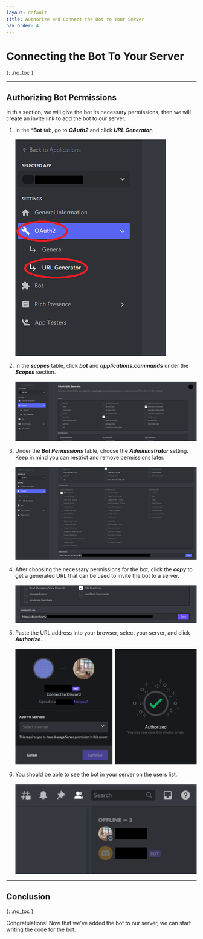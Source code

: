 ```yaml
---
layout: default
title: Authorize and Connect the Bot to Your Server
nav_order: 4
---
```


# Connecting the Bot To Your Server
{: .no_toc }

---

## Authorizing Bot Permissions

In this section, we will give the bot its necessary permissions, then we will create an invite link to add the bot to our server.

1. In the ***Bot** tab, go to _**OAuth2**_ and click _**URL Generator**_.<br><br>![newApplication1](../graphics/createapplication2.png)<br>

2. In the ***scopes*** table, click  ***bot*** and ***applications.commands*** under the _**Scopes**_ section.<br><br>![newApplication1](../graphics/authBot.png)<br>

3. Under the ***Bot Permissions*** table, choose the ***Admininstrator*** setting. Keep in mind you can restrict and remove permissions later.<br><br>![newApplication1](../graphics/authBot2.png)<br>

4. After choosing the necessary permissions for the bot, click the _**copy**_ to get a generated URL that can be used to invite the bot to a server.<br><br>![newApplication1](../graphics/authorization4.png)<br>

5. Paste the URL address into your browser, select your server, and click _**Authorize**_.<br><br>![newApplication1](../graphics/authorization5.png)<br>

6. You should be able to see the bot in your server on the users list.<br><br>![newApplication1](../graphics/authorization6.png)

---

## Conclusion
{: .no_toc }

Congratulations! Now that we've added the bot to our server, we can start writing the code for the bot.